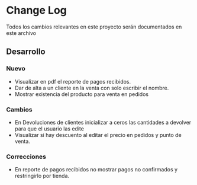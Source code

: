 # Change Log
Todos los cambios relevantes en este proyecto serán documentados en este archivo

## Desarrollo
### Nuevo
- Visualizar en pdf el reporte de pagos recibidos.
- Dar de alta a un cliente en la venta con solo escribir el nombre.
- Mostrar existencia del producto para venta en pedidos

### Cambios
- En Devoluciones de clientes inicializar a ceros las cantidades a devolver para que el usuario las edite
- Visualizar si hay descuento al editar el precio en pedidos y punto de venta.

### Correcciones
- En reporte de pagos recibidos no mostrar pagos no confirmados y restringirlo por tienda.
